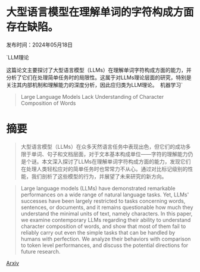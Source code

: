 # 大型语言模型在理解单词的字符构成方面存在缺陷。

发布时间：2024年05月18日

`LLM理论

这篇论文主要探讨了大型语言模型（LLMs）在理解单词字符构成方面的能力，并分析了它们在处理简单任务时的局限性。这属于对LLMs理论层面的研究，特别是关注其内部机制和理解能力的深度分析，因此应归类为LLM理论。` `机器学习`

> Large Language Models Lack Understanding of Character Composition of Words

# 摘要

> 大型语言模型（LLMs）在众多天然语言任务中表现出色，但它们的成功多限于单词、句子和文档层面，对于文本基本构成单位——字符的理解能力仍是个谜。本文深入探讨了LLMs在理解单词字符构成方面的能力，发现它们在处理人类轻松应对的简单任务时也常常力不从心。通过对比标记级别的性能，我们剖析了这些模型的行为，并展望了未来研究的新方向。

> Large language models (LLMs) have demonstrated remarkable performances on a wide range of natural language tasks. Yet, LLMs' successes have been largely restricted to tasks concerning words, sentences, or documents, and it remains questionable how much they understand the minimal units of text, namely characters. In this paper, we examine contemporary LLMs regarding their ability to understand character composition of words, and show that most of them fail to reliably carry out even the simple tasks that can be handled by humans with perfection. We analyze their behaviors with comparison to token level performances, and discuss the potential directions for future research.

[Arxiv](https://arxiv.org/abs/2405.11357)